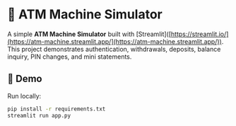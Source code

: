 # 🏧 ATM Machine Simulator

A simple **ATM Machine Simulator** built with [Streamlit]([https://streamlit.io/](https://atm-machine.streamlit.app/](https://atm-machine.streamlit.app/)).  
This project demonstrates authentication, withdrawals, deposits, balance inquiry, PIN changes, and mini statements.

## 🚀 Demo
Run locally:
```bash
pip install -r requirements.txt
streamlit run app.py
